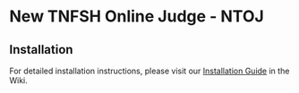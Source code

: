 # New TNFSH Online Judge - NTOJ

## Installation

For detailed installation instructions, please visit our [Installation Guide](https://github.com/TFCIS/NTOJ/wiki/Installation) in the Wiki.
